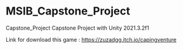 # MSIB_Capstone_Project
Capstone_Project
Capstone Project with Unity 2021.3.2f1

Link for download this game : https://zuzadgg.itch.io/capingventure
